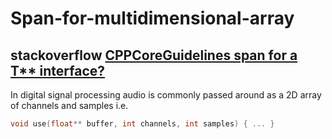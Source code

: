 # Span-for-multidimensional-array



## stackoverflow [CPPCoreGuidelines span for a T** interface?](https://stackoverflow.com/questions/41880770/cppcoreguidelines-spant-for-a-t-interface)

In digital signal processing audio is commonly passed around as a 2D array of channels and samples i.e.

```cpp
void use(float** buffer, int channels, int samples) { ... }
```